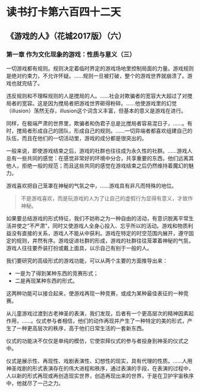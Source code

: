 # 读书打卡第六百四十二天
## 《游戏的人》（花城2017版）（六）
### 第一章 作为文化现象的游戏：性质与意义（三）

一切游戏都有规则。规则决定着临时界定的游戏场地里控制局面的力量。游戏规则是绝对约束力，不允许怀疑。……规则一旦被打破，整个的游戏世界就崩溃了。游戏也就完结了。

违反规则和不理睬规则的人是搅局的人。……社会对欺骗者的宽容大大超过了对搅局者的宽容。这是因为搅局者把游戏世界砸得粉碎。……他使游戏里的幻觉（illusion）荡然无存，illusion这个词含义丰富，但基本的意义是游戏在进行。

同样，在极端严肃的世界里，欺骗者和伪君子总是比搅局者容易混日子，……。有时，搅局者形成自己的团队，形成自己的规则。……一切异端者都喜欢组建自己的队伍，而且在他们的一切活动里，游戏的成分都是很突出的。

一般来说，即使游戏结束之后，游戏的社群也往往成为永久性的社群。……游戏人总有一些共同的感觉：在感觉非常好的环境中分合，共享重要的东西，他们远离其他人，拒绝一般的规范；而且这些共同的感觉在游戏结束之后仍然维持着魔幻的魅力。

游戏喜欢把自己笼罩在神秘的气氛之中，……游戏具有非凡而特殊的地位。
> 不是游戏喜欢，而是玩游戏的人为了让自己的虚假行为显得有意义，才故作神秘。

如果要总结游戏的形式特征，我们不妨称之为一种自由的活动，有意识脱离平常生活并使之“不严肃”，同时又使游戏人全身心投入、忘乎所以的活动。游戏和物质利益没有直接的关系，游戏人不能从中获利。游戏在特定的时空范围内展开，遵守固定的规则，井然有序。游戏促进社群的形成，游戏的社群往往笼罩着神秘的气氛，游戏人往往要乔装打扮或戴上面具，以示自己有别于一般的人。

我们要研究的高级形式的游戏功能，可以从两个主要的方面推导出来：
* 一是为了得到某种东西的竞赛形式；
* 二是再现某种东西的形式。

这两种功能可以接合起来，使游戏再现一种竞赛，或成为某种最佳表征的一种竞赛。

从儿童游戏过渡到古老神圣的表演，我们发现，后者有一个更高层次的精神因素起作用，……。仪式参与者相信，他们的动作再现并产生了一种特定的美的形式，产生了一种更高层次的秩序，高于他们日常生活的一套新东西。

仪式的功能决不仅仅是单纯的模仿，它使崇拜仪式的参与者投身到神圣的仪式之中。

仪式是展示性、再现性、戏剧表演性、幻想性的现实，具有代理的性质。……人用神圣戏剧的形式表演存在的伟大进程和秩序，通过表演的手段，在表演的过程中，人以新的形式再现或再创造现实世界，创造再现出来的世界，于是在卫护宇宙秩序中，他就尽了一己之力。